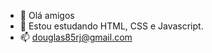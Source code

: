 - 👋 Olá amigos 
- 🌱 Estou estudando HTML, CSS e Javascript.
- 📫 douglas85rj@gmail.com 

<!---
douglas85rj/douglas85rj is a ✨ special ✨ repository because its `README.md` (this file) appears on your GitHub profile.
You can click the Preview link to take a look at your changes.
--->
